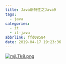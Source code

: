 ```yaml
---
title: Java新特性之Java9
tags:
  - java
categories:
  - it
  - it-java
abbrlink: ffd08584
date: 2019-04-17 19:23:36
---
```


[![mjLTk8.png](https://s2.ax1x.com/2019/08/30/mjLTk8.png)](https://imgchr.com/i/mjLTk8)
<!--more--> 
